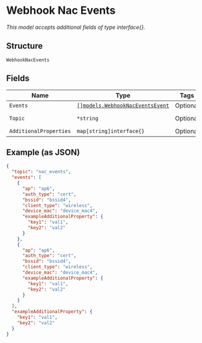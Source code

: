 
# Webhook Nac Events

*This model accepts additional fields of type interface{}.*

## Structure

`WebhookNacEvents`

## Fields

| Name | Type | Tags | Description |
|  --- | --- | --- | --- |
| `Events` | [`[]models.WebhookNacEventsEvent`](../../doc/models/webhook-nac-events-event.md) | Optional | - |
| `Topic` | `*string` | Optional | **Default**: `"nac_events"` |
| `AdditionalProperties` | `map[string]interface{}` | Optional | - |

## Example (as JSON)

```json
{
  "topic": "nac_events",
  "events": [
    {
      "ap": "ap6",
      "auth_type": "cert",
      "bssid": "bssid4",
      "client_type": "wireless",
      "device_mac": "device_mac4",
      "exampleAdditionalProperty": {
        "key1": "val1",
        "key2": "val2"
      }
    },
    {
      "ap": "ap6",
      "auth_type": "cert",
      "bssid": "bssid4",
      "client_type": "wireless",
      "device_mac": "device_mac4",
      "exampleAdditionalProperty": {
        "key1": "val1",
        "key2": "val2"
      }
    }
  ],
  "exampleAdditionalProperty": {
    "key1": "val1",
    "key2": "val2"
  }
}
```

